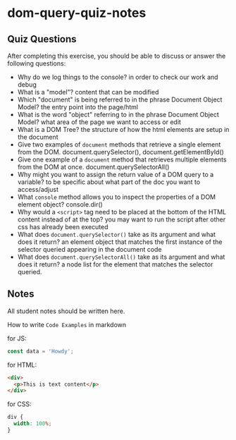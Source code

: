 # dom-query-quiz-notes

## Quiz Questions

After completing this exercise, you should be able to discuss or answer the following questions:

- Why do we log things to the console?
  in order to check our work and debug
- What is a "model"?
  content that can be modified
- Which "document" is being referred to in the phrase Document Object Model?
  the entry point into the page/html
- What is the word "object" referring to in the phrase Document Object Model?
  what area of the page we want to access or edit
- What is a DOM Tree?
  the structure of how the html elements are setup in the document
- Give two examples of `document` methods that retrieve a single element from the DOM.
  document.querySelector(), document.getElementById()
- Give one example of a `document` method that retrieves multiple elements from the DOM at once.
  document.querySelectorAll()
- Why might you want to assign the return value of a DOM query to a variable?
  to be specific about what part of the doc you want to access/adjust
- What `console` method allows you to inspect the properties of a DOM element object?
  console.dir()
- Why would a `<script>` tag need to be placed at the bottom of the HTML content instead of at the top?
  you may want to run the script after other css has already been executed
- What does `document.querySelector()` take as its argument and what does it return?
  an element object that matches the first instance of the selector queried appearing in the document code
- What does `document.querySelectorAll()` take as its argument and what does it return?
  a node list for the element that matches the selector queried.

## Notes

All student notes should be written here.

How to write `Code Examples` in markdown

for JS:

```javascript
const data = 'Howdy';
```

for HTML:

```html
<div>
  <p>This is text content</p>
</div>
```

for CSS:

```css
div {
  width: 100%;
}
```
